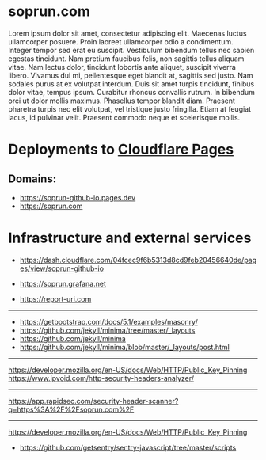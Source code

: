 # soprun.com

Lorem ipsum dolor sit amet, consectetur adipiscing elit. Maecenas luctus ullamcorper posuere. Proin laoreet ullamcorper
odio a condimentum. Integer tempor sed erat eu suscipit. Vestibulum bibendum tellus nec sapien egestas tincidunt. Nam
pretium faucibus felis, non sagittis tellus aliquam vitae. Nam lectus dolor, tincidunt lobortis ante aliquet, suscipit
viverra libero. Vivamus dui mi, pellentesque eget blandit at, sagittis sed justo. Nam sodales purus at ex volutpat
interdum. Duis sit amet turpis tincidunt, finibus dolor vitae, tempus ipsum. Curabitur rhoncus convallis rutrum. In
bibendum orci ut dolor mollis maximus. Phasellus tempor blandit diam. Praesent pharetra turpis nec elit volutpat, vel
tristique justo fringilla. Etiam at feugiat lacus, id pulvinar velit. Praesent commodo neque et scelerisque mollis.

# Deployments to [Cloudflare Pages](https://developers.cloudflare.com/pages/)

## Domains:
- https://soprun-github-io.pages.dev
- https://soprun.com


# Infrastructure and external services

- https://dash.cloudflare.com/04fcec9f6b5313d8cd9feb20456640de/pages/view/soprun-github-io



- https://soprun.grafana.net
- https://report-uri.com



---

- https://getbootstrap.com/docs/5.1/examples/masonry/
- https://github.com/jekyll/minima/tree/master/_layouts
- https://github.com/jekyll/minima
- https://github.com/jekyll/minima/blob/master/_layouts/post.html



---

https://developer.mozilla.org/en-US/docs/Web/HTTP/Public_Key_Pinning
https://www.ipvoid.com/http-security-headers-analyzer/


---

https://app.rapidsec.com/security-header-scanner?q=https%3A%2F%2Fsoprun.com%2F


---

https://developer.mozilla.org/en-US/docs/Web/HTTP/Public_Key_Pinning

- https://github.com/getsentry/sentry-javascript/tree/master/scripts

